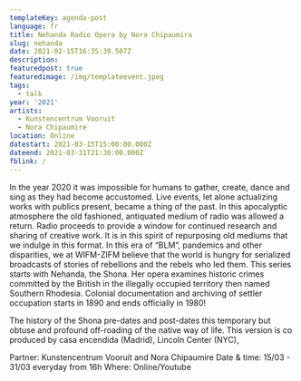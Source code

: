 ```yaml
---
templateKey: agenda-post
language: fr
title: Nehanda Radio Opera by Nora Chipaumira
slug: nehanda
date: 2021-02-15T16:35:39.507Z
description:
featuredpost: true
featuredimage: /img/templateevent.jpeg
tags:
  - talk
year: '2021'
artists:
  - Kunstencentrum Vooruit
  - Nora Chipaumire
location: Online
datestart: 2021-03-15T15:00:00.000Z
dateend: 2021-03-31T21:30:00.000Z
fblink: /
---
```


In the year 2020 it was impossible for humans to gather, create, dance and sing as they had become accustomed. Live events, let alone actualizing works with publics present, became a thing of the past. In this apocalyptic atmosphere the old fashioned, antiquated medium of radio was allowed a return. Radio proceeds to provide a window for continued research and sharing of creative work. It is in this spirit of repurposing old mediums that we indulge in this format. In this era of “BLM“, pandemics and other disparities, we at WIFM-ZIFM believe that the world is hungry for serialized broadcasts of stories of rebellions and the rebels who led them. This series starts with Nehanda, the Shona. Her opera examines historic crimes committed by the British in the illegally occupied territory then named Southern Rhodesia. Colonial documentation and archiving of settler occupation starts in 1890 and ends officially in 1980!

The history of the Shona pre-dates and post-dates this temporary but obtuse and profound off-roading of the native way of life. This version is co produced by casa encendida (Madrid), Lincoln Center (NYC),

Partner: Kunstencentrum Vooruit and Nora Chipaumire
Date & time: 15/03 - 31/03 everyday from 16h
Where: Online/Youtube
